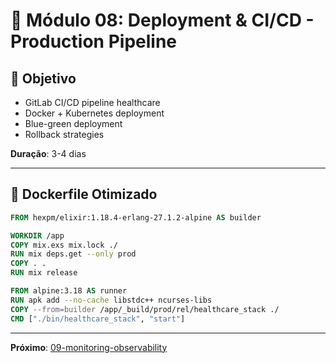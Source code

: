 # 🚀 Módulo 08: Deployment & CI/CD - Production Pipeline

## 🎯 Objetivo
- GitLab CI/CD pipeline healthcare
- Docker + Kubernetes deployment
- Blue-green deployment
- Rollback strategies

**Duração**: 3-4 dias

---

## 🐳 Dockerfile Otimizado

```dockerfile
FROM hexpm/elixir:1.18.4-erlang-27.1.2-alpine AS builder

WORKDIR /app
COPY mix.exs mix.lock ./
RUN mix deps.get --only prod
COPY . .
RUN mix release

FROM alpine:3.18 AS runner
RUN apk add --no-cache libstdc++ ncurses-libs
COPY --from=builder /app/_build/prod/rel/healthcare_stack ./
CMD ["./bin/healthcare_stack", "start"]
```

---

**Próximo**: [09-monitoring-observability](../09-monitoring-observability/)
